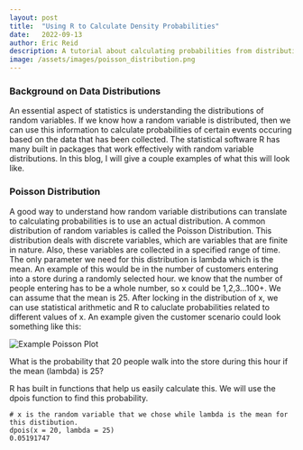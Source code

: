 ```yaml
---
layout: post
title:  "Using R to Calculate Density Probabilities"
date:   2022-09-13
author: Eric Reid
description: A tutorial about calculating probabilities from distributions
image: /assets/images/poisson_distribution.png
---
```

### Background on Data Distributions

An essential aspect of statistics is understanding the distributions of random variables. If we know how a random variable is distributed, then we can use this information to calculate probabilities of certain events occuring based on the data that has been collected. The statistical software R has many built in packages that work effectively with random variable distributions. In this blog, I will give a couple examples of what this will look like.

### Poisson Distribution

A good way to understand how random variable distributions can translate to calculating probabilities is to use an actual distribution. A common distribution of random variables is called the Poisson Distribution. This distribution deals with discrete variables, which are variables that are finite in nature. Also, these variables are collected in a specified range of time. The only parameter we need for this distribution is lambda which is the mean. An example of this would be in the number of customers entering into a store during a randomly selected hour. we know that the number of people entering has to be a whole number, so x could be 1,2,3...100+. We can assume that the mean is 25. After locking in the distribution of x, we can use statistical arithmetic and R to caluclate probabilities related to different values of x. An example given the customer scenario could look something like this:

![Example Poisson Plot](images/images/Poisson_Plot.jpeg)

What is the probability that 20 people walk into the store during this hour if the mean (lambda) is 25?

R has built in functions that help us easily calculate this. We will use the dpois function to find this probability.
```
# x is the random variable that we chose while lambda is the mean for this distibution.
dpois(x = 20, lambda = 25)
0.05191747
```
